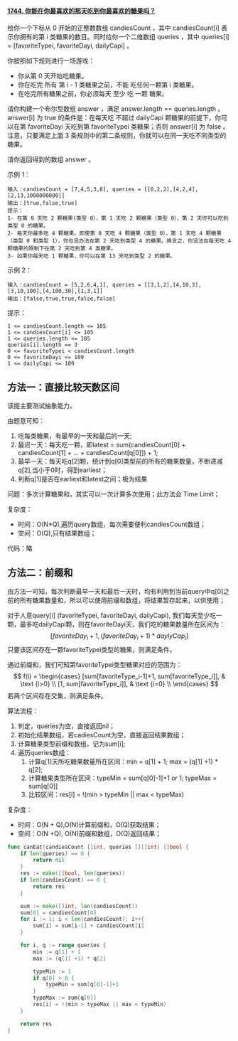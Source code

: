 #### [1744. 你能在你最喜欢的那天吃到你最喜欢的糖果吗？](https://leetcode-cn.com/problems/can-you-eat-your-favorite-candy-on-your-favorite-day/)

给你一个下标从 0 开始的正整数数组 candiesCount ，其中 candiesCount[i] 表示你拥有的第 i 类糖果的数目。同时给你一个二维数组 queries ，其中 queries[i] = [favoriteTypei, favoriteDayi, dailyCapi] 。

你按照如下规则进行一场游戏：

* 你从第 0 天开始吃糖果。
* 你在吃完 所有 第 i - 1 类糖果之前，不能 吃任何一颗第 i 类糖果。
* 在吃完所有糖果之前，你必须每天 至少 吃 一颗 糖果。

请你构建一个布尔型数组 answer ，满足 answer.length == queries.length 。answer[i] 为 true 的条件是：在每天吃 不超过 dailyCapi 颗糖果的前提下，你可以在第 favoriteDayi 天吃到第 favoriteTypei 类糖果；否则 answer[i] 为 false 。注意，只要满足上面 3 条规则中的第二条规则，你就可以在同一天吃不同类型的糖果。

请你返回得到的数组 answer 。

 

示例 1：

```
输入：candiesCount = [7,4,5,3,8], queries = [[0,2,2],[4,2,4],[2,13,1000000000]]
输出：[true,false,true]
提示：
1- 在第 0 天吃 2 颗糖果(类型 0），第 1 天吃 2 颗糖果（类型 0），第 2 天你可以吃到类型 0 的糖果。
2- 每天你最多吃 4 颗糖果。即使第 0 天吃 4 颗糖果（类型 0），第 1 天吃 4 颗糖果（类型 0 和类型 1），你也没办法在第 2 天吃到类型 4 的糖果。换言之，你没法在每天吃 4 颗糖果的限制下在第 2 天吃到第 4 类糖果。
3- 如果你每天吃 1 颗糖果，你可以在第 13 天吃到类型 2 的糖果。
```

示例 2：

```
输入：candiesCount = [5,2,6,4,1], queries = [[3,1,2],[4,10,3],[3,10,100],[4,100,30],[1,3,1]]
输出：[false,true,true,false,false]
```


提示：

```
1 <= candiesCount.length <= 105
1 <= candiesCount[i] <= 105
1 <= queries.length <= 105
queries[i].length == 3
0 <= favoriteTypei < candiesCount.length
0 <= favoriteDayi <= 109
1 <= dailyCapi <= 109
```

## 方法一：直接比较天数区间

该提主要测试抽象能力。

由题意可知：

1. 吃每类糖果，有最早的一天和最后的一天;
2. 最迟一天：每天吃一颗，即latest = sum(candiesCount[0] + candiesCount[1] + ... + candiesCount[q[0]]) + 1;
3. 最早一天：每天吃q[2]颗，统计到q[0]类型前的所有的糖果数量，不断递减q[2],当小于0时，得到earliest；
4. 判断q[1]是否在earliest和latest之间；极为结果

问题：多次计算糖果和，其实可以一次计算多次使用；此方法会 Time Limit；

复杂度：

- 时间：O(N*Q),遍历query数组，每次需要便利candiesCount数组；
- 空间：O(Q),只有结果数组；

代码：略

## 方法二：前缀和

由方法一可知，每次判断最早一天和最后一天时，均有利用到当前query中q[0]之前的所有糖果数量和，所以可以使用前缀和数组，将结果暂存起来，以供使用；

对于人意query[i] (favoriteTypei, favoriteDayi, dailyCapi), 我们每天至少吃一颗，最多吃dailyCapi颗，则在favoriteDayi天，我们吃的糖果数量所在区间为：
$$
[favoriteDay_i+1, (favoriteDay_i+1)*daylyCap_i]
$$
只要该区间存在一颗favoriteTypei类型的糖果，则满足条件。

通过前缀和，我们可知第favoriteTypei类型糖果对应的范围为：
$$
f(i) = 
	\begin{cases}
	[sum[favoriteType_i-1]+1, sum[favoriteType_i]], & \text {i>0} \\
	[1, sum[favoriteType_i]], & \text {i=0} \\
	\end{cases}
$$
若两个区间存在交集，则满足条件。

算法流程：

1. 判定，queries为空，直接返回nil；
2. 初始化结果数组，若cadiesCount为空，直接返回结果数组；
3. 计算糖果类型前缀和数组，记为sum[i];
4. 遍历queries数组：
   1. 计算q[1]天所吃糖果数量所在区间：min = q[1] + 1; max =  (q[1] +1) * q[2];
   2. 计算糖果类型所在区间：typeMin = sum[q[0]-1]+1 or 1; typeMax = sum[q[0]]
   3. 比较区间：res[i] = !(min > typeMin || max < typeMax)

复杂度：

- 时间：O(N + Q),O(N)计算前缀和，O(Q)获取结果；
- 空间：O(N +Q), O(N)前缀和数组，O(Q)返回结果；

```go
func canEat(candiesCount []int, queries [][]int) []bool {
	if len(queries) == 0 {
		return nil
	}
	res := make([]bool, len(queries))
	if len(candiesCount) == 0 {
		return res
	}

	sum := make([]int, len(candiesCount))
	sum[0] = candiesCount[0]
	for i := 1; i < len(candiesCount); i++{
		sum[i] = sum[i-1] + candiesCount[i]
	}

	for i, q := range queries {
		min := q[1] + 1
		max := (q[1] +1) * q[2]

		typeMin := 1
		if q[0] > 0 {
			typeMin = sum[q[0]-1]+1
		}
		typeMax := sum[q[0]]
		res[i] = !(min > typeMax || max < typeMin)
	}

	return res
}
```

